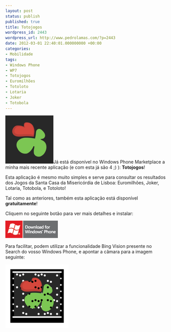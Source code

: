 ```yaml
---
layout: post
status: publish
published: true
title: Totojogos
wordpress_id: 2443
wordpress_url: http://www.pedrolamas.com/?p=2443
date: 2012-03-01 22:40:01.000000000 +00:00
categories:
- Mobilidade
tags:
- Windows Phone
- WP7
- Totojogos
- Euromilhões
- Totoloto
- Lotaria
- Joker
- Totobola
---
```

![](/wp-content/uploads/2012/03/Totojogos.png "Totojogos")Já está disponível no Windows Phone Marketplace a minha mais recente aplicação (e com esta já são 4 ;) ): **Totojogos**!

Esta aplicação é mesmo muito simples e serve para consultar os resultados dos Jogos da Santa Casa da Misericórdia de Lisboa: Euromilhões, Joker, Lotaria, Totobola, e Totoloto!

Tal como as anteriores, também esta aplicação está disponível **gratuitamente**!

Cliquem no seguinte botão para ver mais detalhes e instalar:

[![](/wp-content/uploads/2011/10/Download-EN-Med.png "Totojogos")](http://windowsphone.com/s?appid=bba5b571-13d3-49e9-841e-0e2bf0009fd3)

Para facilitar, podem utilizar a funcionalidade Bing Vision presente no Search do vosso Windows Phone, e apontar a câmara para a imagem seguinte:

![](/wp-content/uploads/2012/03/Totojogos-Tag.png "Totojogos Tag")
